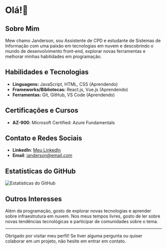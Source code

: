 # Olá!👋

## Sobre Mim
Mew chamo Janderson, sou Assistente de CPD e estudante de Sistemas de Informação com uma paixão em tecnologias em nuvem e descobrindo o mundo de desenvolvimento front-end, explorar novas ferramentas e melhorar minhas habilidades em programação.

## Habilidades e Tecnologias
- **Linguagens:** JavaScript, HTML, CSS (Aprendendo)
- **Frameworks/Bibliotecas:** React.js, Vue.js (Aprendendo)
- **Ferramentas:** Git, GitHub, VS Code (Aprendendo)

## Certificações e Cursos
- **AZ-900**: Microsoft Certified: Azure Fundamentals

## Contato e Redes Sociais
- **LinkedIn**: [Meu LinkedIn](https://www.linkedin.com/in/janderson-sousa-a23b5b1b4/)
- **Email**: [janderson@email.com](mailto:jandersonsouza_phn@hotmail.com)

## Estatísticas do GitHub
![Estatísticas do GitHub](https://github-readme-stats.vercel.app/api?username=janacs&show_icons=true&theme=radical)

## Outros Interesses
Além da programação, gosto de explorar novas tecnologias e aprender sobre infraestrutura em nuvem. Nos meus tempos livres, gosto de ler sobre novas tendências tecnológicas e participar de comunidades sobre o tema.

---

Obrigado por visitar meu perfil! Se tiver alguma pergunta ou quiser colaborar em um projeto, não hesite em entrar em contato.

